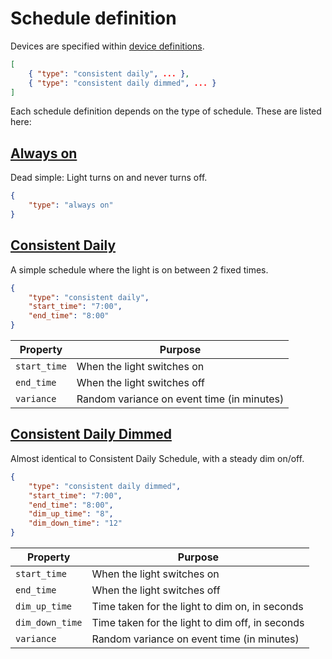 # Schedule definition

Devices are specified within [device definitions](devices.md).  

```json
[
    { "type": "consistent daily", ... },
    { "type": "consistent daily dimmed", ... }
]
```

Each schedule definition depends on the type of schedule. These are listed here:

## [Always on](../schedules/ConsistentDailySchedule.py)

Dead simple: Light turns on and never turns off.

```json
{
    "type": "always on"
}
```

## [Consistent Daily](../schedules/ConsistentDailySchedule.py)

A simple schedule where the light is on between 2 fixed times.

```json
{
    "type": "consistent daily",
    "start_time": "7:00",
    "end_time": "8:00"
}
```

|Property       |Purpose|
|---            |---    |
|`start_time`   |When the light switches on|
|`end_time`     |When the light switches off|
|`variance`     |Random variance on event time (in minutes)|

## [Consistent Daily Dimmed](../schedules/ConsistentDimmedDailySchedule.py)

Almost identical to Consistent Daily Schedule, with a steady dim on/off.

```json
{
    "type": "consistent daily dimmed",
    "start_time": "7:00",
    "end_time": "8:00",
    "dim_up_time": "8",
    "dim_down_time": "12"
}
```

|Property       |Purpose|
|---            |---    |
|`start_time`   |When the light switches on|
|`end_time`     |When the light switches off|
|`dim_up_time`  |Time taken for the light to dim on, in seconds|
|`dim_down_time`|Time taken for the light to dim off, in seconds|
|`variance`     |Random variance on event time (in minutes)|
